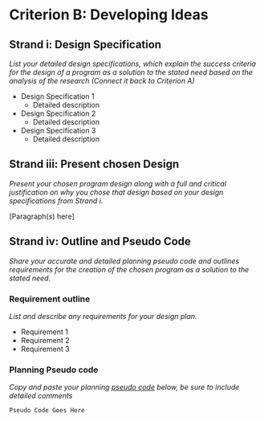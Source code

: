 # Criterion B: Developing Ideas
## Strand i: Design Specification
*List your detailed design specifications, which explain the success criteria for the design of a program as a solution to the stated need based on the analysis of the research (Connect it back to Criterion A)*

- Design Specification 1
  - Detailed description
- Design Specification 2
  - Detailed description
- Design Specification 3
    - Detailed description

## Strand iii: Present chosen Design
*Present your chosen program design along with a full and critical justification on why you chose that design based on your design specifications from Strand i.*

[Paragraph(s) here]


## Strand iv: Outline and Pseudo Code
*Share your accurate and detailed planning pseudo code and outlines requirements for the creation of the chosen program as a solution to the stated need.*

### Requirement outline
*List and describe any requirements for your design plan.*

- Requirement 1
- Requirement 2
- Requirement 3

### Planning Pseudo code
*Copy and paste your planning [pseudo code](https://blog.usejournal.com/how-to-write-pseudocode-a-beginners-guide-29956242698) below, be sure to include detailed comments*

```
Pseudo Code Goes Here
```
